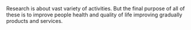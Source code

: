 Research is about vast variety of activities. But the final purpose of all of these is to improve people health and quality of life improving gradually products and services.